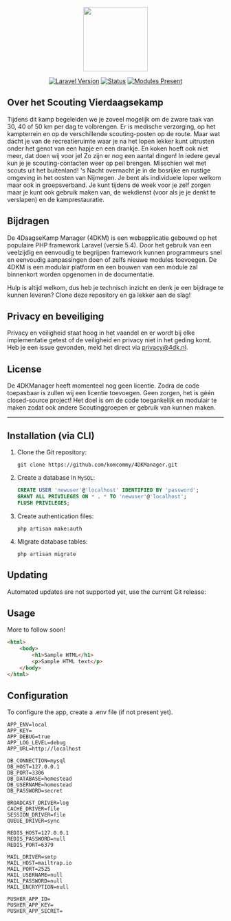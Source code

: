 <p align="center"><img src="https://securehub.eu/4dk-nl/images/SN_4DK_tweeluik.png" height="150px"></p>

<p align="center">
<a href="https://laravel.com"><img src="https://img.shields.io/badge/laravel-5.4-blue.svg" alt="Laravel Version"></a>
<a href="#"><img src="https://img.shields.io/badge/status-development-yellow.svg" alt="Status"></a>
<a href="#"><img src="https://img.shields.io/badge/modules-2-yellowgreen.svg" alt="Modules Present"></a>
</p>

## Over het Scouting Vierdaagsekamp

Tijdens dit kamp begeleiden we je zoveel mogelijk om de zware taak van 30, 40 of 50 km per dag te volbrengen. Er is medische verzorging, op het kampterrein en op de verschillende scouting-posten op de route. Maar wat dacht je van de recreatieruimte waar je na het lopen lekker kunt uitrusten onder het genot van een hapje en een drankje. 
En koken hoeft ook niet meer, dat doen wij voor je! Zo zijn er nog een aantal dingen! 
In iedere geval kun je je scouting-contacten weer op peil brengen. Misschien wel met scouts uit het buitenland! 's Nacht overnacht je in de bosrijke en rustige omgeving in het oosten van Nijmegen. Je bent als individuele loper welkom maar ook in groepsverband. 
Je kunt tijdens de week voor je zelf zorgen maar je kunt ook gebruik maken van, de wekdienst (voor als je je denkt te verslapen) en de kamprestauratie.

## Bijdragen

De 4DaagseKamp Manager (4DKM) is een webapplicatie gebouwd op het populaire PHP framework Laravel (versie 5.4). Door het gebruik van een veelzijdig en eenvoudig te begrijpen framework kunnen programmeurs snel en eenvoudig aanpassingen doen of zelfs nieuwe modules toevoegen. De 4DKM is een modulair platform en een bouwen van een module zal binnenkort worden opgenomen in de documentatie.

Hulp is altijd welkom, dus heb je technisch inzicht en denk je een bijdrage te kunnen leveren? Clone deze repository en ga lekker aan de slag!

## Privacy en beveiliging

Privacy en veiligheid staat hoog in het vaandel en er wordt bij elke implementatie getest of de veiligheid en privacy niet in het geding komt. Heb je een issue gevonden, meld het direct via privacy@4dk.nl.

## License

De 4DKManager heeft momenteel nog geen licentie. Zodra de code toepasbaar is zullen wij een licentie toevoegen. Geen zorgen, het is géén closed-source project! Het doel is om de code toegankelijk en modulair te maken zodat ook andere Scoutinggroepen er gebruik van kunnen maken.



-----------

## Installation (via CLI)

1. Clone the Git repository:

    ```
    git clone https://github.com/komcommy/4DKManager.git
    ```

2. Create a database in `MySQL`:

    ```sql
    CREATE USER 'newuser'@'localhost' IDENTIFIED BY 'password';
    GRANT ALL PRIVILEGES ON * . * TO 'newuser'@'localhost';
    FLUSH PRIVILEGES;
    ```

3. Create authentication files:

    ```
    php artisan make:auth
    ```
    
4. Migrate database tables:

    ```
    php artisan migrate
    ```

## Updating

Automated updates are not supported yet, use the current Git release:

## Usage

More to follow soon!

```html
<html>
    <body>
        <h1>Sample HTML</h1>
        <p>Sample HTML text</p>
    </body>
</html>
```

## Configuration

To configure the app, create a .env file (if not present yet).

```
APP_ENV=local
APP_KEY=
APP_DEBUG=true
APP_LOG_LEVEL=debug
APP_URL=http://localhost

DB_CONNECTION=mysql
DB_HOST=127.0.0.1
DB_PORT=3306
DB_DATABASE=homestead
DB_USERNAME=homestead
DB_PASSWORD=secret

BROADCAST_DRIVER=log
CACHE_DRIVER=file
SESSION_DRIVER=file
QUEUE_DRIVER=sync

REDIS_HOST=127.0.0.1
REDIS_PASSWORD=null
REDIS_PORT=6379

MAIL_DRIVER=smtp
MAIL_HOST=mailtrap.io
MAIL_PORT=2525
MAIL_USERNAME=null
MAIL_PASSWORD=null
MAIL_ENCRYPTION=null

PUSHER_APP_ID=
PUSHER_APP_KEY=
PUSHER_APP_SECRET=
```
